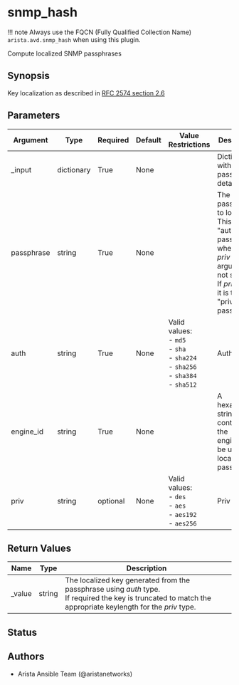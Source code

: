 # snmp_hash

!!! note
    Always use the FQCN (Fully Qualified Collection Name) `arista.avd.snmp_hash` when using this plugin.

Compute localized SNMP passphrases

## Synopsis

Key localization as described in [RFC 2574 section 2.6](https://www.rfc-editor.org/rfc/rfc2574.html#section-2.6)

## Parameters

| Argument | Type | Required | Default | Value Restrictions | Description |
| -------- | ---- | -------- | ------- | ------------------ | ----------- |
| _input | dictionary | True | None |  | Dictionary with SNMP passphrase details. |
|   passphrase | string | True | None |  | The passphrase to localize.<br>This is the \"auth\" passphrase when the <em>priv</em> argument is not set.<br>If <em>priv</em> is set, it is the \"priv\" passphrase. |
|   auth | string | True | None | Valid values:<br>- <code>md5</code><br>- <code>sha</code><br>- <code>sha224</code><br>- <code>sha256</code><br>- <code>sha384</code><br>- <code>sha512</code> | Auth type |
|   engine_id | string | True | None |  | A hexadecimal string containing the engine\_id to be used to localize the passphrase |
|   priv | string | optional | None | Valid values:<br>- <code>des</code><br>- <code>aes</code><br>- <code>aes192</code><br>- <code>aes256</code> | Priv type |

## Return Values

| Name | Type | Description |
| ---- | ---- | ----------- |
| _value | string | The localized key generated from the passphrase using <em>auth</em> type.<br>If required the key is truncated to match the appropriate keylength for the <em>priv</em> type. |

## Status

## Authors

- Arista Ansible Team (@aristanetworks)
